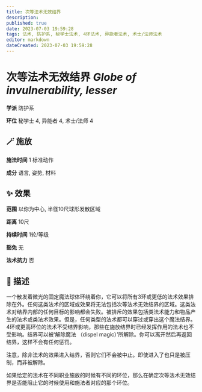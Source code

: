 ```yaml
---
title: 次等法术无效结界
description: 
published: true
date: 2023-07-03 19:59:28
tags: 法术, 防护系, 秘学士法术, 4环法术, 异能者法术, 术士/法师法术
editor: markdown
dateCreated: 2023-07-03 19:59:28
---
```


# **次等法术无效结界** *Globe of invulnerability, lesser*

**学派** 防护系 

**环位** 秘学士 4, 异能者 4, 术士/法师 4

## 🪄 施放

**施法时间** 1 标准动作

**成分** 语言, 姿势, 材料

## ✨ 效果  

**范围** 以你为中心, 半径10尺球形发散区域

**距离** 10尺  

**持续时间** 1轮/等级 

**豁免** 无

**法术抗力** 否

## 📖 描述

一个散发着微光的固定魔法球体环绕着你，它可以将所有3环或更低的法术效果排除在外。任何这类法术的区域或效果将无法包括次等法术无效结界的区域。这类法术对结界内部的任何目标的影响都会失败。被排斥的效果包括类法术能力和物品产生的法术或类法术效果。但是，任何类型的法术都可以穿过或穿出这个魔法结界。4环或更高环位的法术不受结界影响，那些在施放结界时已经发挥作用的法术也不受影响。结界可以被‘解除魔法 （dispel magic）’所解除。你可以离开然后再返回结界，这样不会有任何惩罚。

注意，除非法术的效果进入结界，否则它们不会被中止。即使进入了也只是被压制，而非被解除。

如果给定的法术在不同职业施放的时候有不同的环位，那么在确定次等法术无效结界是否能阻止它的时候使用和施法者对应的那个环位。
    